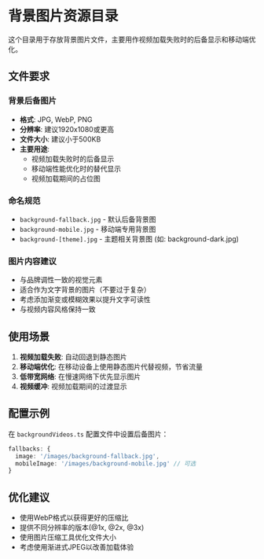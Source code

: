 # 背景图片资源目录

这个目录用于存放背景图片文件，主要用作视频加载失败时的后备显示和移动端优化。

## 文件要求

### 背景后备图片
- **格式**: JPG, WebP, PNG
- **分辨率**: 建议1920x1080或更高
- **文件大小**: 建议小于500KB
- **主要用途**: 
  - 视频加载失败时的后备显示
  - 移动端性能优化时的替代显示
  - 视频加载期间的占位图

### 命名规范
- `background-fallback.jpg` - 默认后备背景图
- `background-mobile.jpg` - 移动端专用背景图  
- `background-[theme].jpg` - 主题相关背景图 (如: background-dark.jpg)

### 图片内容建议
- 与品牌调性一致的视觉元素
- 适合作为文字背景的图片（不要过于复杂）
- 考虑添加渐变或模糊效果以提升文字可读性
- 与视频内容风格保持一致

## 使用场景

1. **视频加载失败**: 自动回退到静态图片
2. **移动端优化**: 在移动设备上使用静态图片代替视频，节省流量
3. **低带宽网络**: 在慢速网络下优先显示图片
4. **视频缓冲**: 视频加载期间的过渡显示

## 配置示例

在 `backgroundVideos.ts` 配置文件中设置后备图片：

```typescript
fallbacks: {
  image: '/images/background-fallback.jpg',
  mobileImage: '/images/background-mobile.jpg' // 可选
}
```

## 优化建议

- 使用WebP格式以获得更好的压缩比
- 提供不同分辨率的版本(@1x, @2x, @3x)
- 使用图片压缩工具优化文件大小
- 考虑使用渐进式JPEG以改善加载体验